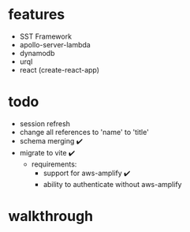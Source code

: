 # features
- SST Framework
- apollo-server-lambda
- dynamodb
- urql
- react (create-react-app)

# todo
- session refresh
- change all references to 'name' to 'title'
- schema merging :heavy_check_mark:
- migrate to vite :heavy_check_mark:
    - requirements:
        - support for aws-amplify :heavy_check_mark:
        - ability to authenticate without aws-amplify

# walkthrough
